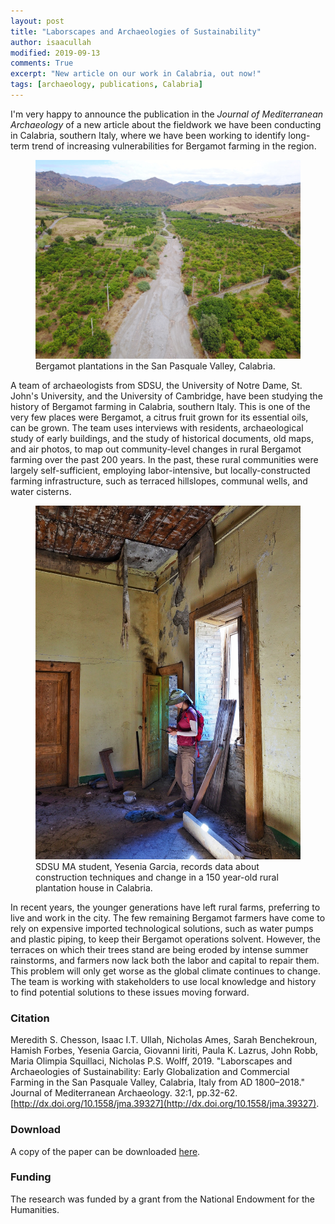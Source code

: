 ```yaml
---
layout: post
title: "Laborscapes and Archaeologies of Sustainability"
author: isaacullah
modified: 2019-09-13
comments: True
excerpt: "New article on our work in Calabria, out now!"
tags: [archaeology, publications, Calabria]
---
```



I'm very happy to announce the publication in the *Journal of Mediterranean Archaeology* of a new article about the fieldwork we have been conducting in Calabria, southern Italy, where we have been working to identify long-term trend of increasing vulnerabilities for Bergamot farming in the region.

<figure>
	<a href="/images/BMAP-PR2.jpg"><img src="/images/BMAP-PR2.jpg" alt="Bergamot plantations in the San Pasquale Valley, Calabria."></a>
	<figcaption>Bergamot plantations in the San Pasquale Valley, Calabria.</figcaption>
</figure>

A team of archaeologists from SDSU, the University of Notre Dame, St. John's University, and the University of Cambridge, have been studying the history of Bergamot farming in Calabria, southern Italy. This is one of the very few places were Bergamot, a citrus fruit grown for its essential oils, can be grown. The team uses interviews with residents, archaeological study of early buildings, and the study of historical documents, old maps, and air photos, to map out community-level changes in rural Bergamot farming over the past 200 years. In the past, these rural communities were largely self-sufficient, employing labor-intensive, but locally-constructed farming infrastructure, such as terraced hillslopes, communal wells, and water cisterns. 

<figure>
	<a href="/images/BMAP-PR1.jpg"><img src="/images/BMAP-PR1.jpg" alt="A team member records data about construction techniques and change in a 150 year-old rural plantation house in Calabria."></a><figcaption>SDSU MA student, Yesenia Garcia, records data about construction techniques and change in a 150 year-old rural plantation house in Calabria.</figcaption>
</figure>

In recent years, the younger generations have left rural farms, preferring to live and work in the city. The few remaining Bergamot farmers have come to rely on expensive imported technological solutions, such as water pumps and plastic piping, to keep their Bergamot operations solvent. However, the terraces on which their trees stand are being eroded by intense summer rainstorms, and farmers now lack both the labor and capital to repair them. This problem will only get worse as the global climate continues to change. The team is working with stakeholders to use local knowledge and history to find potential solutions to these issues moving forward.


### Citation
	
Meredith S. Chesson, Isaac I.T. Ullah, Nicholas Ames, Sarah Benchekroun, Hamish Forbes, Yesenia Garcia, Giovanni Iiriti, Paula K. Lazrus, John Robb, Maria Olimpia Squillaci, Nicholas P.S. Wolff, 2019. "Laborscapes and Archaeologies of Sustainability: Early Globalization and Commercial Farming in the San Pasquale Valley, Calabria, Italy from AD 1800–2018." Journal of Mediterranean Archaeology. 32:1, pp.32-62. [http://dx.doi.org/10.1558/jma.39327](http://dx.doi.org/10.1558/jma.39327).

### Download

A copy of the paper can be downloaded [here](https://www.academia.edu/39838401/Laborscapes_and_Archaeologies_of_Sustainability_Early_Globalization_and_Commercial_Farming_in_the_San_Pasquale_Valley_Calabria_Italy_from_ad_1800-2018).
	

### Funding

The research was funded by a grant from the National Endowment for the Humanities.
